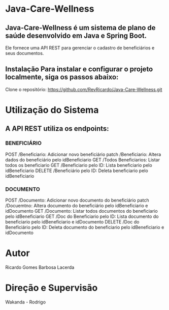 # Java-Care-Wellness 
## Java-Care-Wellness é um sistema de plano de saúde desenvolvido em Java e Spring Boot. 
Ele fornece uma API REST para gerenciar o cadastro de beneficiários e seus documentos.

## Instalação Para instalar e configurar o projeto localmente, siga os passos abaixo: 
Clone o repositório: https://github.com/RevRicardo/Java-Care-Wellness.git

# Utilização do Sistema
## A API REST utiliza os endpoints:
### BENEFICIÁRIO
POST /Beneficiario: Adicionar novo beneficiário
patch /Beneficiario: Altera dados do beneficiário pelo idBeneficiario
GET /Todos Beneficiarios: Listar todos os beneficiario
GET /Beneficiario pelo ID: Lista beneficiario pelo idBeneficiario
DELETE /Beneficiário pelo ID: Deleta beneficiario pelo idBeneficiario
### DOCUMENTO
POST /Documento: Adicionar novo documento do beneficiário
patch /Docuemtno: Altera documento do beneficiário pelo idBeneficiario e idDocumento
GET /Documento: Listar todos documentos do beneficiario pelo idBeneficiario
GET /Doc do Beneficiario pelo ID: Lista documento do beneficiario pelo idBeneficiario e idDocumento
DELETE /Doc do Beneficiário pelo ID: Deleta documento do beneficiario pelo idBeneficiario e idDocumento

# Autor
Ricardo Gomes Barbosa Lacerda

# Direção e Supervisão
Wakanda - Rodrigo

